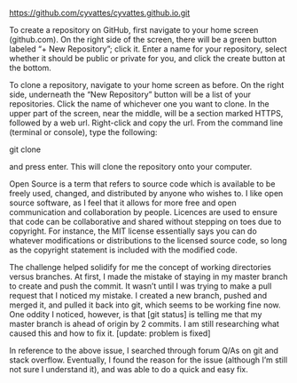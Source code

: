 https://github.com/cyvattes/cyvattes.github.io.git

To create a repository on GitHub, first navigate to your home screen
(github.com). On the right side of the screen, there will be a green
button labeled “+ New Repository”; click it. Enter a name for your repository,
select whether it should be public or private for you, and click the create
button at the bottom.

To clone a repository, navigate to your home screen as before.
On the right side, underneath the “New Repository” button will be a list of
your repositories. Click the name of whichever one you want to clone.
In the upper part of the screen, near the middle, will be a section
marked HTTPS, followed by a web url. Right-click and copy the url.
From the command line (terminal or console), type the following:

git clone <paste the url here>

and press enter. This will clone the repository onto your computer.


Open Source is a term that refers to source code which is available to be
freely used, changed, and distributed by anyone who wishes to. I like open
source software, as I feel that it allows for more free and open communication
and collaboration by people. Licences are used to ensure that code can be
collaborative and shared without stepping on toes due to copyright.
For instance, the MIT license essentially says you can do whatever
modifications or distributions to the licensed source code, so long as the
copyright statement is included with the modified code.

The challenge helped solidify for me the concept of working directories versus
branches. At first, I made the mistake of staying in my master branch to
create and push the commit. It wasn’t until I was trying to make a pull
request that I noticed my mistake. I created a new branch, pushed and merged
it, and pulled it back into git, which seems to be working fine now.
One oddity I noticed, however, is that [git status] is telling me that my
master branch is ahead of origin by 2 commits. I am still researching what
caused this and how to fix it. [update: problem is fixed]

In reference to the above issue, I searched through forum Q/As on git and
stack overflow. Eventually, I found the reason for the issue
(although I’m still not sure I understand it), and was able to do a
quick and easy fix.